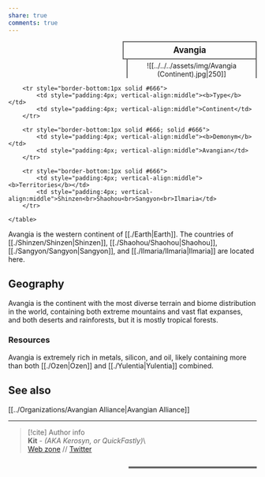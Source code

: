 ```yaml
---  
share: true  
comments: true  
---  
```

<div>  
  <span style="float:right; width:260px; margin-left:14px; border:2px solid #666; line-height:1.5; font-size:larger; font-weight:bold; text-align:center; padding:4px">Avangia</span>  
  </div>  
  
  <span style="float:right; clear:right; width:260px; margin-left:14px; border-left:2px solid #666; border-right:2px solid #666; border-collapse:collapse; text-align:center; padding-top:4px">![[../../../assets/img/Avangia (Continent).jpg|250]]</span>  
  
  <div class="" style="float:right; clear:right">  
    <table class="" style="float:right; clear:right; width:260px; margin-left:14px; margin-bottom:7px; border:2px solid #666; border-collapse:collapse; line-height:1.5; font-size:small">  
	  
		<tr style="border-bottom:1px solid #666">  
			<td style="padding:4px; vertical-align:middle"><b>Type</b></td>  
			<td style="padding:4px; vertical-align:middle">Continent</td>  
		</tr>  
    
		<tr style="border-bottom:1px solid #666; solid #666">  
			<td style="padding:4px; vertical-align:middle"><b>Demonym</b></td>  
			<td style="padding:4px; vertical-align:middle">Avangian</td>  
		</tr>  
	  
		<tr style="border-bottom:1px solid #666">  
			<td style="padding:4px; vertical-align:middle"><b>Territories</b></td>  
			<td style="padding:4px; vertical-align:middle">Shinzen<br>Shaohou<br>Sangyon<br>Ilmaria</td>  
		</tr>  
	  
    </table>  
  </div>  
  
Avangia is the western continent of [[./Earth|Earth]]. The countries of [[./Shinzen/Shinzen|Shinzen]], [[./Shaohou/Shaohou|Shaohou]], [[./Sangyon/Sangyon|Sangyon]], and [[./Ilmaria/Ilmaria|Ilmaria]] are located here.  
  
## Geography  
  
Avangia is the continent with the most diverse terrain and biome distribution in the world, containing both extreme mountains and vast flat expanses, and both deserts and rainforests, but it is mostly tropical forests.  
  
### Resources  
  
Avangia is extremely rich in metals, silicon, and oil, likely containing more than both [[./Ozen|Ozen]] and [[./Yulentia|Yulentia]] combined.  
  
## See also  
  
[[../Organizations/Avangian Alliance|Avangian Alliance]]  
  
-----  
> [!cite] Author info  
> **Kit** - *(AKA Kerosyn, or QuickFastly)*\  
> [Web zone](https://kitabe.link) // [Twitter](https://twitter.com/Kerosyn_)